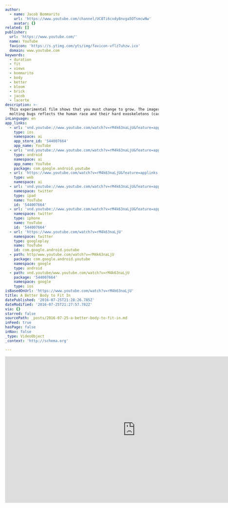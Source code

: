```yaml
---
author:
  - name: Jacob Bommarito
    url: 'https://www.youtube.com/channel/UC8Ti6cxdy8nvga5OTsmcwNw'
    avatar: {}
related: []
publisher:
  url: 'https://www.youtube.com/'
  name: YouTube
  favicon: 'https://s.ytimg.com/yts/img/favicon-vflz7uhzw.ico'
  domain: www.youtube.com
keywords:
  - duration
  - fit
  - views
  - bommarito
  - body
  - better
  - bloom
  - brick
  - jacob
  - lacerte
description: >-
  This experimental film shows that you must change to grow. The imagery of the
  molting bugs reflects the human race and their hard exoskeletons (cars).
inLanguage: en
app_links:
  - url: 'vnd.youtube://www.youtube.com/watch?v=rM4k63naLjU&feature=applinks'
    type: ios
    namespace: ai
    app_store_id: '544007664'
    app_name: YouTube
  - url: 'vnd.youtube://www.youtube.com/watch?v=rM4k63naLjU&feature=applinks'
    type: android
    namespace: ai
    app_name: YouTube
    package: com.google.android.youtube
  - url: 'https://www.youtube.com/watch?v=rM4k63naLjU&feature=applinks'
    type: web
    namespace: ai
  - url: 'vnd.youtube://www.youtube.com/watch?v=rM4k63naLjU&feature=applinks'
    namespace: twitter
    type: ipad
    name: YouTube
    id: '544007664'
  - url: 'vnd.youtube://www.youtube.com/watch?v=rM4k63naLjU&feature=applinks'
    namespace: twitter
    type: iphone
    name: YouTube
    id: '544007664'
  - url: 'https://www.youtube.com/watch?v=rM4k63naLjU'
    namespace: twitter
    type: googleplay
    name: YouTube
    id: com.google.android.youtube
  - path: http/www.youtube.com/watch?v=rM4k63naLjU
    package: com.google.android.youtube
    namespace: google
    type: android
  - path: vnd.youtube/www.youtube.com/watch?v=rM4k63naLjU
    package: '544007664'
    namespace: google
    type: ios
isBasedOnUrl: 'https://www.youtube.com/watch?v=rM4k63naLjU'
title: A Better Body to Fit In
datePublished: '2016-07-25T21:28:26.785Z'
dateModified: '2016-07-25T21:27:57.782Z'
via: {}
starred: false
sourcePath: _posts/2016-07-25-a-better-body-to-fit-in.md
inFeed: true
hasPage: false
inNav: false
_type: VideoObject
_context: 'http://schema.org'

---
```

<iframe src="https://cdn.embedly.com/widgets/media.html?src=https%3A%2F%2Fwww.youtube.com%2Fembed%2FrM4k63naLjU%3Ffeature%3Doembed&amp;url=http%3A%2F%2Fwww.youtube.com%2Fwatch%3Fv%3DrM4k63naLjU&amp;image=https%3A%2F%2Fi.ytimg.com%2Fvi%2FrM4k63naLjU%2Fhqdefault.jpg&amp;key=b7d04c9b404c499eba89ee7072e1c4f7&amp;type=text%2Fhtml&amp;schema=youtube" width="854" height="480" scrolling="no" frameborder="0" allowfullscreen="" style=""></iframe>